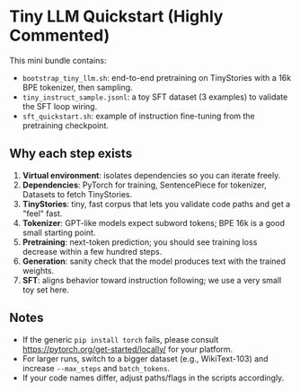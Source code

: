 # Tiny LLM Quickstart (Highly Commented)

This mini bundle contains:
- `bootstrap_tiny_llm.sh`: end-to-end pretraining on TinyStories with a 16k BPE tokenizer, then sampling.
- `tiny_instruct_sample.jsonl`: a toy SFT dataset (3 examples) to validate the SFT loop wiring.
- `sft_quickstart.sh`: example of instruction fine-tuning from the pretraining checkpoint.

## Why each step exists

1. **Virtual environment**: isolates dependencies so you can iterate freely.
2. **Dependencies**: PyTorch for training, SentencePiece for tokenizer, Datasets to fetch TinyStories.
3. **TinyStories**: tiny, fast corpus that lets you validate code paths and get a "feel" fast.
4. **Tokenizer**: GPT-like models expect subword tokens; BPE 16k is a good small starting point.
5. **Pretraining**: next-token prediction; you should see training loss decrease within a few hundred steps.
6. **Generation**: sanity check that the model produces text with the trained weights.
7. **SFT**: aligns behavior toward instruction following; we use a very small toy set here.

## Notes
- If the generic `pip install torch` fails, please consult https://pytorch.org/get-started/locally/ for your platform.
- For larger runs, switch to a bigger dataset (e.g., WikiText-103) and increase `--max_steps` and `batch_tokens`.
- If your code names differ, adjust paths/flags in the scripts accordingly.
